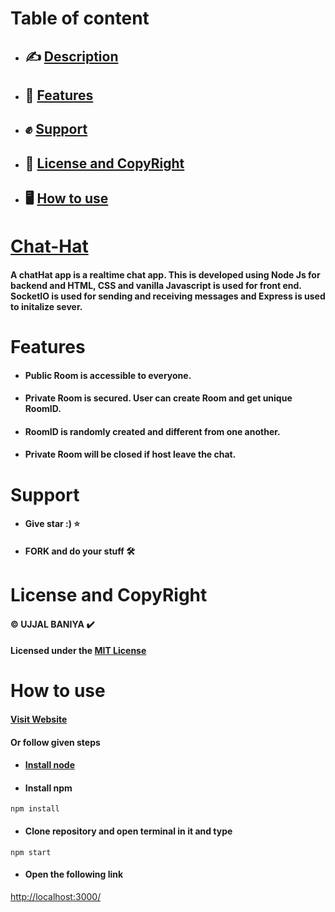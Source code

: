 # Table of content
- ## ✍️ [Description](#Chat-Hat)
- ## 👻 [Features](#features)
- ## ✊ [Support](#support)
- ## 📖 [License and CopyRight](#license)
- ## 🖥️ [How to use](#use)
<!-- - ## 🖥️ [Live Demo](#demo) -->

# [Chat-Hat](https://chat-hat.herokuapp.com/ "visit")

#### A **chatHat app** is a realtime chat app. This is developed using Node Js for backend and HTML, CSS and vanilla Javascript is used for front end.<br> SocketIO is used for sending and receiving messages and Express is used to initalize sever.


# Features
- #### Public Room is accessible to everyone.
- #### Private Room is secured. User can create Room and get unique RoomID.
- #### RoomID is randomly created and different from one another.
- #### Private Room will be closed if host leave the chat.

# Support 
- #### **Give star :)** ⭐
- #### **FORK and do your stuff** 🛠️

<h1><a id="license" class="anchor"></a>License and CopyRight</h1>

#### ©️ **UJJAL BANIYA** ✔️ <br>
#### Licensed under the [MIT License](LICENSE)

<h1><a id="use" class="anchor"></a>How to use</h1>

#### [Visit Website](https://chat-hat.herokuapp.com/)
#### Or follow given steps
- #### [Install node](https://nodejs.org/en/download/)
- #### Install npm
``npm install``
- #### Clone repository and open terminal in it and type
``npm start``
- #### Open the following link 
[http://localhost:3000/](http://localhost:3000/)
